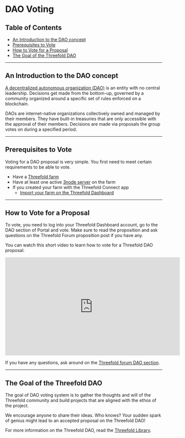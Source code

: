 <h1>DAO Voting</h1>

<h2>Table of Contents</h1>

- [An Introduction to the DAO concept](#an-introduction-to-the-dao-concept)
- [Prerequisites to Vote](#prerequisites-to-vote)
- [How to Vote for a Proposal](#how-to-vote-for-a-proposal)
- [The Goal of the Threefold DAO](#the-goal-of-the-threefold-dao)

***

## An Introduction to the DAO concept

[A decentralized autonomous organization (DAO)](https://library.threefold.me/info/threefold#/decentralization/dao/threefold__dao_why) is an entity with no central leadership. Decisions get made from the bottom-up, governed by a community organized around a specific set of rules enforced on a blockchain. 

DAOs are internet-native organizations collectively owned and managed by their members. They have built-in treasuries that are only accessible with the approval of their members. Decisions are made via proposals the group votes on during a specified period. 

***

## Prerequisites to Vote

Voting for a DAO proposal is very simple. You first need to meet certain requirements to be able to vote.

* Have a [Threefold farm](../../farmers/3node_building/1_create_farm.md)
* Have at least one active [3node server](../../faq/faq.md#i-want-to-farm-tft-with-a-3node-what-are-my-choices) on the farm
* If you created your farm with the Threefold Connect app
  * [Import your farm on the Threefold Dashboard](../../threefold_token/storing_tft/tf_connect_app.md#move-farm-from-the-tf-connect-app-to-the-tf-portal-polkadotjs)

***

## How to Vote for a Proposal

To vote, you need to log into your Threefold Dashboard account, go to the DAO section of Portal and vote. Make sure to read the proposition and ask questions on the Threefold Forum proposition post if you have any.

You can watch this short video to learn how to vote for a Threefold DAO proposal:

<div class="youtubeVideoWrapper">
<iframe title="Threefold Dashboard DAO Voting" width="560" height="315" src="https://www.youtube-nocookie.com/embed/8RvBpmloVV0" frameborder="0" allowfullscreen="" sandbox="allow-same-origin allow-scripts allow-popups"></iframe>
</div>

If you have any questions, ask around on the [Threefold forum DAO section](https://forum.threefold.io/c/dao/).

***

## The Goal of the Threefold DAO 

The goal of DAO voting system is to gather the thoughts and will of the Threefold community and build projects that are aligned with the ethos of the project.

We encourage anyone to share their ideas. Who knows? Your sudden spark of genius might lead to an accepted proposal on the Threefold DAO!

For more information on the Threefold DAO, read the [Threefold Library](https://library.threefold.me/info/threefold#/tfgrid/threefold__dao).
